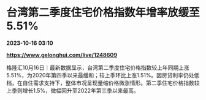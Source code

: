 # 台湾第二季度住宅价格指数年增率放缓至5.51%

**2023-10-16 03:10**

**https://www.gelonghui.com/live/1248609**

格隆汇10月16日｜最新数据显示，台湾第二季度住宅价格指数较上年同期上涨5.51%，为2020年第四季以来最缓和；较上季环比上涨1.51%。因房贷利率仍处低档，在自住需求支持下，整体市况呈现量缩价格微涨情形。第二季住宅价格指数较上季则增长1.5%，微幅回升至2022年第三季以来最高。
